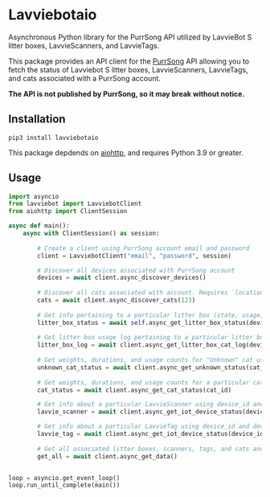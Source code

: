 # Lavviebotaio
Asynchronous Python library for the PurrSong API utilized by LavvieBot S litter boxes, LavvieScanners, and LavvieTags.

This package provides an API client for the [PurrSong](https://purrsong.com/en/) API allowing you to fetch the status of Lavviebot S litter boxes, LavvieScanners, LavvieTags, and cats associated with a PurrSong account.


**The API is not published by PurrSong, so it may break without notice.**


## Installation

```
pip3 install lavviebotaio
```

This package depdends on [aiohttp](https://docs.aiohttp.org/en/stable/), and requires Python 3.9 or greater.

## Usage

```python
import asyncio
from lavviebot import LavviebotClient
from aiohttp import ClientSession

async def main():
    async with ClientSession() as session:
    
        # Create a client using PurrSong account email and password
        client = LavviebotClient("email", "password", session)

        # Discover all devices associated with PurrSong account
        devices = await client.async_discover_devices()
        
        # Discover all cats associated with account. Requires `location id` as an `int`.
        cats = await client.async_discover_cats(123)
        
        # Get info pertaining to a particular litter box (state, usage, error log) using device_id integer
        litter_box_status = await self.async_get_litter_box_status(device_id)
        
        # Get litter box usage log pertaining to a particular litter box using device_id integer
        litter_box_log = await client.async_get_litter_box_cat_log(device_id)
        
        # Get weights, durations, and usage counts for "Unknown" cat using cat_id integer (cat_id for unknown cats is equal to the location_id)
        unknown_cat_status = await client.async_get_unknown_status(cat_id)
        
        # Get weights, durations, and usage counts for a particular cat using cat_id integer
        cat_status = await client.async_get_cat_status(cat_id)

        # Get info about a particular LavvieScanner using device_id and device_type of "lavvie_scanner")
        lavvie_scanner = await client.async_get_iot_device_status(device_id, "lavvie_scanner")

        # Get info about a particular LavvieTag using device_id and device_type of "lavvie_tag")
        lavvie_tag = await client.async_get_iot_device_status(device_id, "lavvie_tag")
        
        # Get all associated litter boxes, scanners, tags, and cats and store in a LavviebotData object
        get_all = await client.async_get_data()


loop = asyncio.get_event_loop()
loop.run_until_complete(main())
```
